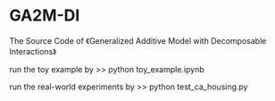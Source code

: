 # GA2M-DI
The Source Code of 《Generalized Additive Model with Decomposable Interactions》

run the toy example by >> python toy_example.ipynb

run the real-world experiments by >> python test_ca_housing.py
